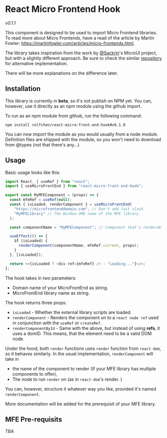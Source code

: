 # React Micro Frontend Hook

_v0.1.1_

This component is designed to be used to import Micro Frontend libraries. To read more about Micro Frontends, have a read of the article by Martin Fowler:
https://martinfowler.com/articles/micro-frontends.html.

The library takes inspiration from the work by [@Sackrin](https://github.com/sackrin)'s MicroUI project, but with a slightly different approach. Be sure to check the similar [repository](https://github.com/sackrin/react-micro-ui-hooks) for alternative implementation.

There will be more explanations on the difference later.

## Installation

This library is currently in **beta**, so it's not publish on NPM yet. You can, however, use it directly as an npm module using the github import.

To run as an npm module from github, run the following command:

`npm install rolfchen/react-micro-front-end-hook#v0.1.0`

You can now import the module as you would usually from a node module. Definition files are shipped with the module, so you won't need to download from @types (not that there's any...)

## Usage

Basic usage looks like this:

```javascript
import React, { useRef } from "react";
import { useMicroFrontEnd } from "react-micro-front-end-hook";

export const MyMFEComponent = (props) => {
  const mfeRef = useRef(null);
  const { isLoaded, renderComponent } = useMicroFrontEnd(
    "https://microfrontenddomain.com", // Don't add last slash.
    "MyMFELibrary" // The Window UMD name of the MFE library.
  );

  const componentName = "MyMFEComponent"; // Component that's renderable from the MFE library.

  useEffect(() => {
    if (isLoaded) {
      renderComponent(componentName, mfeRef.current, props);
    }
  }, [isLoaded]);

  return <>{isLoaded ? <div ref={mfeRef} /> : "Loading..."}</>;
};
```

The hook takes in two parameters:

- Domain name of your MicroFrontEnd as string.
- MicroFrontEnd library name as string.

The hook returns three props:

- `isLoaded` - Whether the external library scripts are loaded.
- `renderComponent` - Renders the component on to a `react node ref` used in conjunction with the `useRef` or `createRef`.
- `renderComponentById` - Same with the above, but instead of using **refs**, it uses a domID. This means, that the element need to be a valid DOM node.

Under the hood, both `render` functions uses `render` function from `react-dom`, so it behaves similarly. In the usual implementation, `renderComponent` will take in

- the name of the component to render (If your MFE library has multiple components to offer),
- The node to run `render` on (as in `react-dom`'s render. )

You can, however, structure it whatever way you like, provided it's named `renderComponent`.

More documentation will be added for the prerequisit of your MFE library.

## MFE Pre-requisits

TBA
